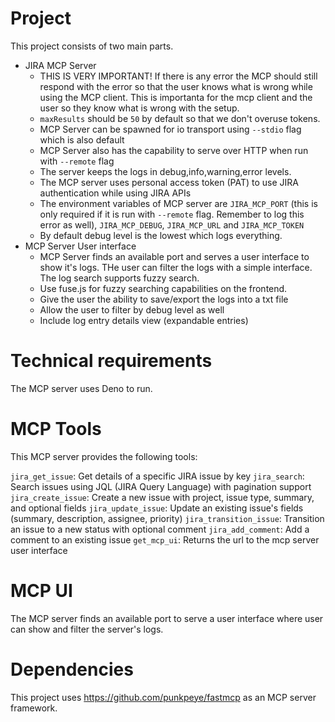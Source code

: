 # Project
This project consists of two main parts. 
- JIRA MCP Server
    - THIS IS VERY IMPORTANT! If there is any error the MCP should still respond with the error so that the user knows what is wrong while using the MCP client. This is importanta for the mcp client and the user so they know what is wrong with the setup.
    - `maxResults` should be `50` by default so that we don't overuse tokens.
    - MCP Server can be spawned for io transport using `--stdio` flag which is also default
    - MCP Server also has the capability to serve over HTTP when run with `--remote` flag
    - The server keeps the logs in debug,info,warning,error levels.
    - The MCP server uses personal access token (PAT) to use JIRA authentication while using JIRA APIs
    - The environment variables of MCP server are `JIRA_MCP_PORT` (this is only required if it is run with `--remote` flag. Remember to log this error as well), `JIRA_MCP_DEBUG`, `JIRA_MCP_URL` and `JIRA_MCP_TOKEN`
    - By default debug level is the lowest which logs everything.
- MCP Server User interface
    - MCP Server finds an available port and serves a user interface to show it's logs. THe user can filter the logs with a simple interface. The log search supports fuzzy search. 
    - Use fuse.js for fuzzy searching capabilities on the frontend.
    - Give the user the ability to save/export the logs into a txt file
    - Allow the user to filter by debug level as well
    - Include log entry details view (expandable entries)


# Technical requirements
The MCP server uses Deno to run.

# MCP Tools
This MCP server provides the following tools:

`jira_get_issue`: Get details of a specific JIRA issue by key
`jira_search`: Search issues using JQL (JIRA Query Language) with pagination support
`jira_create_issue`: Create a new issue with project, issue type, summary, and optional fields
`jira_update_issue`: Update an existing issue's fields (summary, description, assignee, priority)
`jira_transition_issue`: Transition an issue to a new status with optional comment
`jira_add_comment`: Add a comment to an existing issue
`get_mcp_ui`: Returns the url to the mcp server user interface

# MCP UI
The MCP server finds an available port to serve a user interface where user can show and filter the server's logs.

# Dependencies
This project uses https://github.com/punkpeye/fastmcp as an MCP server framework.


